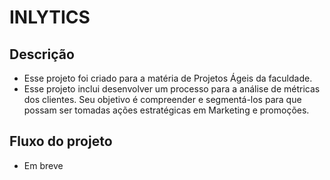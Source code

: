 # INLYTICS

## **Descrição**

- Esse projeto foi criado para a matéria de Projetos Ágeis da faculdade.
- Esse projeto inclui desenvolver um processo para a análise de métricas dos clientes. Seu objetivo é compreender e segmentá-los para que possam ser tomadas ações estratégicas em Marketing e promoções.

## **Fluxo do projeto**
- Em breve
